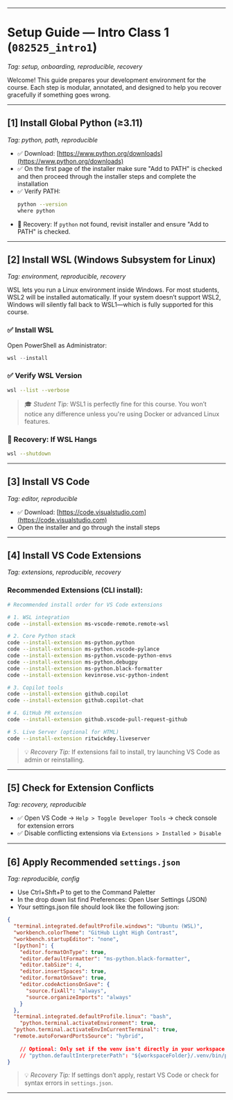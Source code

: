 
---


# Setup Guide — Intro Class 1 (`082525_intro1`)
_Tag: setup, onboarding, reproducible, recovery_

Welcome! This guide prepares your development environment for the course. Each step is modular, annotated, and designed to help you recover gracefully if something goes wrong.

---

## [1] Install Global Python (≥3.11)  
_Tag: python, path, reproducible_

- ✅ Download: [https://www.python.org/downloads](https://www.python.org/downloads)
- ✅ On the first page of the installer make sure "Add to PATH" is checked and then proceed through the installer steps and complete the installation
- ✅ Verify PATH:  
  ```bash
  python --version
  where python
  ```
- 🔁 Recovery: If `python` not found, revisit installer and ensure "Add to PATH" is checked.

---

## [2] Install WSL (Windows Subsystem for Linux)  
_Tag: environment, reproducible, recovery_

WSL lets you run a Linux environment inside Windows. For most students, WSL2 will be installed automatically. If your system doesn’t support WSL2, Windows will silently fall back to WSL1—which is fully supported for this course.

### ✅ Install WSL
Open PowerShell as Administrator:
```powershell
wsl --install
```

### ✅ Verify WSL Version
```bash
wsl --list --verbose
```

> 🎓 *Student Tip:* WSL1 is perfectly fine for this course. You won’t notice any difference unless you're using Docker or advanced Linux features.

### 🔁 Recovery: If WSL Hangs
```bash
wsl --shutdown
```

---

## [3] Install VS Code  
_Tag: editor, reproducible_

- ✅ Download: [https://code.visualstudio.com](https://code.visualstudio.com)
- Open the installer and go through the install steps

---

## [4] Install VS Code Extensions  
_Tag: extensions, reproducible, recovery_

### Recommended Extensions (CLI install):
```bash
# Recommended install order for VS Code extensions

# 1. WSL integration
code --install-extension ms-vscode-remote.remote-wsl

# 2. Core Python stack
code --install-extension ms-python.python
code --install-extension ms-python.vscode-pylance
code --install-extension ms-python.vscode-python-envs
code --install-extension ms-python.debugpy
code --install-extension ms-python.black-formatter
code --install-extension kevinrose.vsc-python-indent

# 3. Copilot tools
code --install-extension github.copilot
code --install-extension github.copilot-chat

# 4. GitHub PR extension
code --install-extension github.vscode-pull-request-github

# 5. Live Server (optional for HTML)
code --install-extension ritwickdey.liveserver
```

> 💡 *Recovery Tip:* If extensions fail to install, try launching VS Code as admin or reinstalling.

---

## [5] Check for Extension Conflicts  
_Tag: recovery, reproducible_

- ✅ Open VS Code → `Help > Toggle Developer Tools` → check console for extension errors
- ✅ Disable conflicting extensions via `Extensions > Installed > Disable`

---

## [6] Apply Recommended `settings.json`  
_Tag: reproducible, config_
 
- Use Ctrl+Shft+P to get to the Command Paletter
- In the drop down list find Preferences: Open User Settings (JSON)
- Your settings.json file should look like the following json:
<!--span style="background-color: #fdf6e3;"-->
```json
{
  "terminal.integrated.defaultProfile.windows": "Ubuntu (WSL)",
  "workbench.colorTheme": "GitHub Light High Contrast",
  "workbench.startupEditor": "none",
  "[python]": {
    "editor.formatOnType": true,
    "editor.defaultFormatter": "ms-python.black-formatter",
    "editor.tabSize": 4,
    "editor.insertSpaces": true,
    "editor.formatOnSave": true,
    "editor.codeActionsOnSave": {
      "source.fixAll": "always",
      "source.organizeImports": "always"
    }
  },
  "terminal.integrated.defaultProfile.linux": "bash",
	"python.terminal.activateEnvironment": true, 
  "python.terminal.activateEnvInCurrentTerminal": true,
  "remote.autoForwardPortsSource": "hybrid",
  
	// Optional: Only set if the venv isn't directly in your workspace folder
	// "python.defaultInterpreterPath": "${workspaceFolder}/.venv/bin/python"
}
```
<!--/span-->
> 💡 *Recovery Tip:* If settings don’t apply, restart VS Code or check for syntax errors in `settings.json`.

---

</span>

